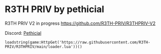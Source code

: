 # R3TH PRIV by pethicial

R3TH PRIV V2 in progress
https://github.com/R3TH-PRIV/R3THPRIV-V2

Discord: [Pethicial](https://discord.gg/C2n4XVKaDY)

```
loadstring(game:HttpGet('https://raw.githubusercontent.com/R3TH-PRIV/R3THPRIV/main/loader.lua'))()
```
